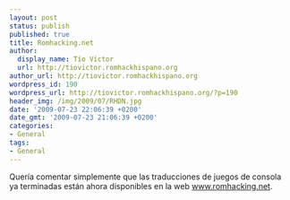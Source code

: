 ```yaml
---
layout: post
status: publish
published: true
title: Romhacking.net
author:
  display_name: Tío Víctor
  url: http://tiovictor.romhackhispano.org
author_url: http://tiovictor.romhackhispano.org
wordpress_id: 190
wordpress_url: http://tiovictor.romhackhispano.org/?p=190
header_img: /img/2009/07/RHDN.jpg
date: '2009-07-23 22:06:39 +0200'
date_gmt: '2009-07-23 21:06:39 +0200'
categories:
- General
tags:
- General
---
```

Quería comentar simplemente que las traducciones de juegos de consola ya terminadas están ahora disponibles en la web www.romhacking.net.